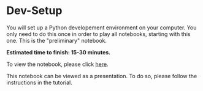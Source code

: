 # Dev-Setup

You will set up a Python developement environment on your computer. You only need to do this once in order to play all notebooks, starting with this one. This is the "preliminary" notebook.

**Estimated time to finish: 15-30 minutes.**

To view the notebook, please click [here](http://nbviewer.ipython.org/github/boshmaf/notebooks/blob/master/dev-setup/notebook.ipynb). 

This notebook can be viewed as a presentation. To do so, please follow the instructions in the tutorial.
